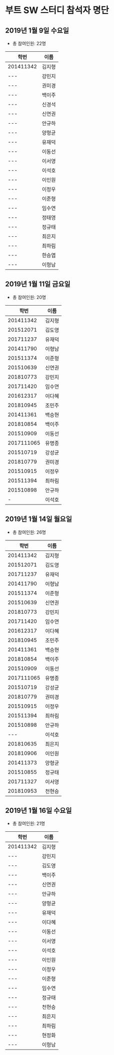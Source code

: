 # 부트 SW 스터디 참석자 명단

## 2019년 1월 9일 수요일

- 총 참여인원: 22명

| 학번        | 이름  |
| --------- | --- |
| 201411342 | 김지형 |
| ---       | 강민지 |
| ---       | 권미경 |
| ---       | 백이주 |
| ---       | 신경석 |
| ---       | 신연권 |
| ---       | 안규하 |
| ---       | 양형균 |
| ---       | 유재덕 |
| ---       | 이동선 |
| ---       | 이서영 |
| ---       | 이석호 |
| ---       | 이인원 |
| ---       | 이정우 |
| ---       | 이준형 |
| ---       | 임수연 |
| ---       | 정태영 |
| ---       | 정규태 |
| ---       | 최은지 |
| ---       | 최하림 |
| ---       | 한승엽 |
| ---       | 이형남 |


## 2019년 1월 11일 금요일

- 총 참여인원: 20명

| 학번         | 이름  |
| ---------- | --- |
| 201411342  | 김지형 |
| 201512071  | 김도영 |
| 201711237  | 유재덕 |
| 201411790  | 이형남 |
| 201511374  | 이준형 |
| 201510639  | 신연권 |
| 201810773  | 강민지 |
| 201711420  | 임수연 |
| 201612317  | 이다혜 |
| 201810945  | 조민주 |
| 201411361  | 백승현 |
| 201810854  | 백이주 |
| 201510909  | 이동선 |
| 2017111065 | 유명종 |
| 201510719  | 강성균 |
| 201810779  | 권미경 |
| 201510915  | 이정우 |
| 201511394  | 최하림 |
| 201510898  | 안규하 |
| -          | 이석호 |

## 2019년 1월 14일 월요일

- 총 참여인원: 26명

| 학번         | 이름  |
| ---------- | --- |
| 201411342  | 김지형 |
| 201512071  | 김도영 |
| 201711237  | 유재덕 |
| 201411790  | 이형남 |
| 201511374  | 이준형 |
| 201510639  | 신연권 |
| 201810773  | 강민지 |
| 201711420  | 임수연 |
| 201612317  | 이다혜 |
| 201810945  | 조민주 |
| 201411361  | 백승현 |
| 201810854  | 백이주 |
| 201510909  | 이동선 |
| 2017111065 | 유명종 |
| 201510719  | 강성균 |
| 201810779  | 권미경 |
| 201510915  | 이정우 |
| 201511394  | 최하림 |
| 201510898  | 안규하 |
| ---        | 이석호 |
| 201810635  | 최은지 |
| 201810906  | 이인원 |
| 201411373  | 양형균 |
| 201510855  | 정규태 |
| 201711327  | 이서영 |
| 201810953  | 천현승 |

## 2019년 1월 16일 수요일

- 총 참여인원: 21명

| 학번        | 이름  |
| --------- | --- |
| 201411342 | 김지형 |
| ---       | 강민지 |
| ---       | 김도영 |
| ---       | 백이주 |
| ---       | 신연권 |
| ---       | 안규하 |
| ---       | 양형균 |
| ---       | 유재덕 |
| ---       | 이다혜 |
| ---       | 이동선 |
| ---       | 이서영 |
| ---       | 이석호 |
| ---       | 이인원 |
| ---       | 이정우 |
| ---       | 이준형 |
| ---       | 임수연 |
| ---       | 정규태 |
| ---       | 천현승 |
| ---       | 최은지 |
| ---       | 최하림 |
| ---       | 현정화 |
| ---       | 이형남 |
